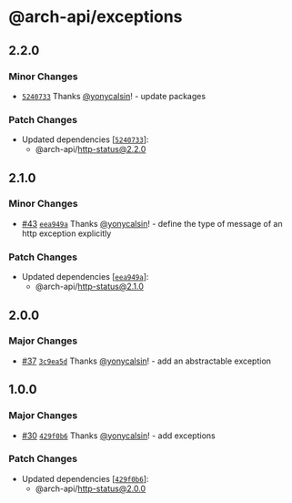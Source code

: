 # @arch-api/exceptions

## 2.2.0

### Minor Changes

- [`5240733`](https://github.com/yonycalsin/arch-api/commit/524073383f1f4fc035489c71314ef2c82edb1caa) Thanks [@yonycalsin](https://github.com/yonycalsin)! - update packages

### Patch Changes

- Updated dependencies [[`5240733`](https://github.com/yonycalsin/arch-api/commit/524073383f1f4fc035489c71314ef2c82edb1caa)]:
  - @arch-api/http-status@2.2.0

## 2.1.0

### Minor Changes

- [#43](https://github.com/yonycalsin/arch-api/pull/43) [`eea949a`](https://github.com/yonycalsin/arch-api/commit/eea949a58a622c27c1a158a3c7f829d47541ccad) Thanks [@yonycalsin](https://github.com/yonycalsin)! - define the type of message of an http exception explicitly

### Patch Changes

- Updated dependencies [[`eea949a`](https://github.com/yonycalsin/arch-api/commit/eea949a58a622c27c1a158a3c7f829d47541ccad)]:
  - @arch-api/http-status@2.1.0

## 2.0.0

### Major Changes

- [#37](https://github.com/yonycalsin/arch-api/pull/37) [`3c9ea5d`](https://github.com/yonycalsin/arch-api/commit/3c9ea5d21e510f6903f45627773588856aad27d7) Thanks [@yonycalsin](https://github.com/yonycalsin)! - add an abstractable exception

## 1.0.0

### Major Changes

- [#30](https://github.com/yonycalsin/arch-api/pull/30) [`429f0b6`](https://github.com/yonycalsin/arch-api/commit/429f0b6b98fb2b92ada549121f51ec189d7cecf5) Thanks [@yonycalsin](https://github.com/yonycalsin)! - add exceptions

### Patch Changes

- Updated dependencies [[`429f0b6`](https://github.com/yonycalsin/arch-api/commit/429f0b6b98fb2b92ada549121f51ec189d7cecf5)]:
  - @arch-api/http-status@2.0.0
